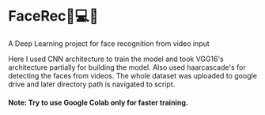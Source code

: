 # FaceRec🎥💻👱
A Deep Learning project for face recognition from video input 

Here I used CNN architecture to train the model and took VGG16's architecture partially for building the model.
Also used haarcascade's for detecting the faces from videos.
The whole dataset was uploaded to google drive and later directory path is navigated to script.

#### Note: Try to use Google Colab only for faster training.
